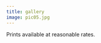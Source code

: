 ```yaml
---
title: gallery
image: pic05.jpg
---
```

Prints available at reasonable rates. 

<div class="box alt">
					<div class="row uniform 50%">
						<div class="4u"><span class="image fit"><img src="assets/images/pic01.jpg" alt="" /></span></div>
        </div>
</div>
 
